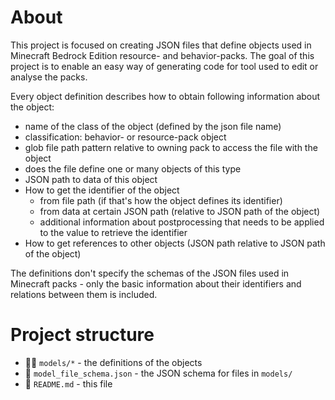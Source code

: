 # About
This project is focused on creating JSON files that define objects used in
Minecraft Bedrock Edition resource- and behavior-packs. The goal of this
project is to enable an easy way of generating code for tool used to
edit or analyse the packs.

Every object definition describes how to obtain following information about the
object:
- name of the class of the object (defined by the json file name)
- classification: behavior- or resource-pack object
- glob file path pattern relative to owning pack to access the file with the
    object
- does the file define one or many objects of this type
- JSON path to data of this object
- How to get the identifier of the object
    - from file path (if that's how the object defines its identifier)
    - from data at certain JSON path (relative to JSON path of the object)
    - additional information about postprocessing that needs to be applied to
      the value to retrieve the identifier
- How to get references to other objects (JSON path relative to JSON path of
  the object)

The definitions don't specify the schemas of the JSON files used in
Minecraft packs - only the basic information about their identifiers and
relations between them is included.

# Project structure
- 📁📝 `models/*` - the definitions of the objects
- 📝 `model_file_schema.json` - the JSON schema for files in `models/`
- 📝 `README.md` - this file
